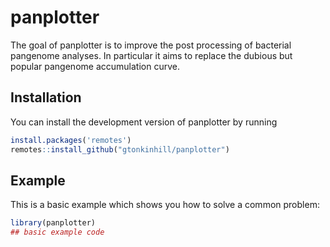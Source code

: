 
# panplotter

<!-- badges: start -->
<!-- badges: end -->

The goal of panplotter is to improve the post processing of bacterial pangenome analyses. In particular it aims to replace the dubious but popular pangenome accumulation curve.

## Installation

You can install the development version of panplotter by running

``` r
install.packages('remotes')
remotes::install_github("gtonkinhill/panplotter")
```

## Example

This is a basic example which shows you how to solve a common problem:

``` r
library(panplotter)
## basic example code
```


